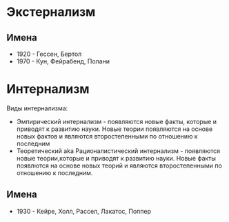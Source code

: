 # Экстернализм

## Имена

- 1920 - Гессен, Бертол
- 1970 - Кун, Фейрабенд, Полани

# Интернализм

Виды интернализма:
- Эмпирический интернализм - появляются новые факты, которые и приводят к развитию науки. Новые теории появляются на основе новых фактов и являются второстепенными по отношению к последним
- Теоретический aka Рационалистический интернализм - появляются новые теории,которые и приводят к развитию науки. Новые факты появлются на основе новых теорий и являются второстепенными по отношению к последним.

## Имена

- 1930 - Кейре, Холл, Рассел, Лакатос, Поппер